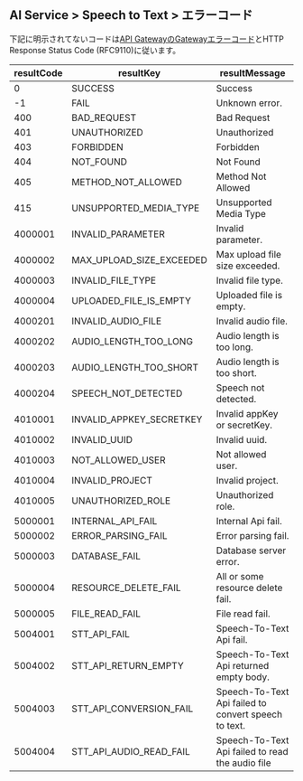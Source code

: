 ## AI Service > Speech to Text > エラーコード

下記に明示されてないコードは[API GatewayのGatewayエラーコード](https://docs.nhncloud.com/ja/Application%20Service/API%20Gateway/ja/error-code/)とHTTP Response Status Code (RFC9110)に従います。

| resultCode | resultKey | resultMessage |
|---|---|----|
| 0 | SUCCESS | Success |
| -1 | FAIL | Unknown error. |
| 400 | BAD_REQUEST | Bad Request |
| 401 | UNAUTHORIZED | Unauthorized |
| 403 | FORBIDDEN | Forbidden |
| 404 | NOT_FOUND | Not Found |
| 405 | METHOD_NOT_ALLOWED | Method Not Allowed |
| 415 | UNSUPPORTED_MEDIA_TYPE | Unsupported Media Type |
| 4000001 | INVALID_PARAMETER | Invalid parameter. |
| 4000002 | MAX_UPLOAD_SIZE_EXCEEDED | Max upload file size exceeded. |
| 4000003 | INVALID_FILE_TYPE | Invalid file type. |
| 4000004 | UPLOADED_FILE_IS_EMPTY | Uploaded file is empty.  |
| 4000201 | INVALID_AUDIO_FILE | Invalid audio file. |
| 4000202 | AUDIO_LENGTH_TOO_LONG | Audio length is too long. |
| 4000203 | AUDIO_LENGTH_TOO_SHORT | Audio length is too short. |
| 4000204 | SPEECH_NOT_DETECTED | Speech not detected. |
| 4010001 | INVALID_APPKEY_SECRETKEY | Invalid appKey or secretKey. |
| 4010002 | INVALID_UUID | Invalid uuid. |
| 4010003 | NOT_ALLOWED_USER | Not allowed user. |
| 4010004 | INVALID_PROJECT | Invalid project.  |
| 4010005 | UNAUTHORIZED_ROLE | Unauthorized role.  |
| 5000001 | INTERNAL_API_FAIL | Internal Api fail.  |
| 5000002 | ERROR_PARSING_FAIL | Error parsing fail. |
| 5000003 | DATABASE_FAIL | Database server error. |
| 5000004 | RESOURCE_DELETE_FAIL | All or some resource delete fail. |
| 5000005 | FILE_READ_FAIL | File read fail. |
| 5004001 | STT_API_FAIL | Speech-To-Text Api fail. |
| 5004002 | STT_API_RETURN_EMPTY | Speech-To-Text Api returned empty body. |
| 5004003 | STT_API_CONVERSION_FAIL | Speech-To-Text Api failed to convert speech to text. |
| 5004004 | STT_API_AUDIO_READ_FAIL | Speech-To-Text Api failed to read the audio file |
